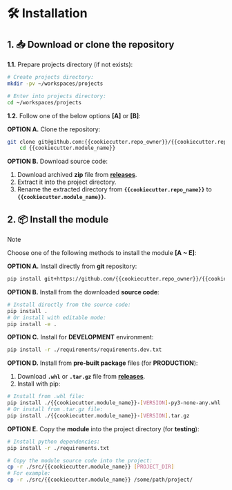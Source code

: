# 🛠 Installation

## 1. 📥 Download or clone the repository

**1.1.** Prepare projects directory (if not exists):

```sh
# Create projects directory:
mkdir -pv ~/workspaces/projects

# Enter into projects directory:
cd ~/workspaces/projects
```

**1.2.** Follow one of the below options **[A]** or **[B]**:

**OPTION A.** Clone the repository:

```sh
git clone git@github.com:{{cookiecutter.repo_owner}}/{{cookiecutter.repo_name}}.git {{cookiecutter.module_name}} && \
    cd {{cookiecutter.module_name}}
```

**OPTION B.** Download source code:

1. Download archived **zip** file from [**releases**](https://github.com/{{cookiecutter.repo_owner}}/{{cookiecutter.repo_name}}/releases).
2. Extract it into the project directory.
3. Rename the extracted directory from **`{{cookiecutter.repo_name}}`** to **`{{cookiecutter.module_name}}`**.

## 2. 📦 Install the module

> [!NOTE]
> Choose one of the following methods to install the module **[A ~ E]**:

**OPTION A.** Install directly from **git** repository:

```sh
pip install git+https://github.com/{{cookiecutter.repo_owner}}/{{cookiecutter.repo_name}}.git
```

**OPTION B.** Install from the downloaded **source code**:

```sh
# Install directly from the source code:
pip install .
# Or install with editable mode:
pip install -e .
```

**OPTION C.** Install for **DEVELOPMENT** environment:

```sh
pip install -r ./requirements/requirements.dev.txt
```

**OPTION D.** Install from **pre-built package** files (for **PRODUCTION**):

1. Download **`.whl`** or **`.tar.gz`** file from [**releases**](https://github.com/{{cookiecutter.repo_owner}}/{{cookiecutter.repo_name}}/releases).
2. Install with pip:

```sh
# Install from .whl file:
pip install ./{{cookiecutter.module_name}}-[VERSION]-py3-none-any.whl
# Or install from .tar.gz file:
pip install ./{{cookiecutter.module_name}}-[VERSION].tar.gz
```

**OPTION E.** Copy the **module** into the project directory (for **testing**):

```sh
# Install python dependencies:
pip install -r ./requirements.txt

# Copy the module source code into the project:
cp -r ./src/{{cookiecutter.module_name}} [PROJECT_DIR]
# For example:
cp -r ./src/{{cookiecutter.module_name}} /some/path/project/
```
